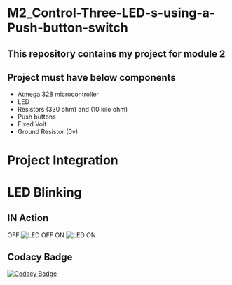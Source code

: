# M2_Control-Three-LED-s-using-a-Push-button-switch
## This repository contains my project for module 2
## Project must have below components
- Atmega 328 microcontroller
- LED
- Resistors (330 ohm) and (10 kilo ohm)
- Push buttons
- Fixed Volt
- Ground Resistor (0v)
# Project Integration
# LED Blinking
## IN Action
OFF
![LED OFF](https://user-images.githubusercontent.com/101713731/164617126-669da5ce-ca57-4f20-9982-cf8cbf63dd4b.png)
ON
![LED ON](https://user-images.githubusercontent.com/101713731/164617372-f416661b-dec7-4c01-97a9-19f4dfacc6c4.png)
## Codacy Badge
[![Codacy Badge](https://app.codacy.com/project/badge/Grade/ed2041bf187f4f77b256ff2cea9099e5)](https://www.codacy.com/gh/shreenathemr/M2_Control-Three-LED-s-using-a-Push-button-switch/dashboard?utm_source=github.com&amp;utm_medium=referral&amp;utm_content=shreenathemr/M2_Control-Three-LED-s-using-a-Push-button-switch&amp;utm_campaign=Badge_Grade)
